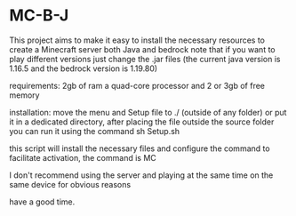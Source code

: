 # MC-B-J 

This project aims to make it easy to install the necessary resources to create a Minecraft server both Java and bedrock note that if you want to play different versions just change the .jar files (the current java version is 1.16.5 and the bedrock version is 1.19.80)

requirements: 2gb of ram a quad-core processor and 2 or 3gb of free memory 

installation:
move the menu and Setup file to ./ (outside of any folder) or put it in a dedicated directory, after placing the file outside the source folder you can run it using the command sh Setup.sh

this script will install the necessary files and configure the command to facilitate activation, the command is MC

I don't recommend using the server and playing at the same time on the same device for obvious reasons

 have a good time.
